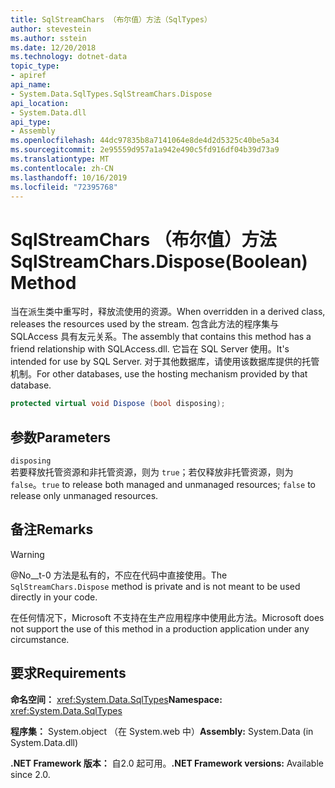 ```yaml
---
title: SqlStreamChars （布尔值）方法（SqlTypes）
author: stevestein
ms.author: sstein
ms.date: 12/20/2018
ms.technology: dotnet-data
topic_type:
- apiref
api_name:
- System.Data.SqlTypes.SqlStreamChars.Dispose
api_location:
- System.Data.dll
api_type:
- Assembly
ms.openlocfilehash: 44dc97835b8a7141064e8de4d2d5325c40be5a34
ms.sourcegitcommit: 2e95559d957a1a942e490c5fd916df04b39d73a9
ms.translationtype: MT
ms.contentlocale: zh-CN
ms.lasthandoff: 10/16/2019
ms.locfileid: "72395768"
---
```

# <a name="sqlstreamcharsdisposeboolean-method"></a><span data-ttu-id="3439f-102">SqlStreamChars （布尔值）方法</span><span class="sxs-lookup"><span data-stu-id="3439f-102">SqlStreamChars.Dispose(Boolean) Method</span></span>

<span data-ttu-id="3439f-103">当在派生类中重写时，释放流使用的资源。</span><span class="sxs-lookup"><span data-stu-id="3439f-103">When overridden in a derived class, releases the resources used by the stream.</span></span> <span data-ttu-id="3439f-104">包含此方法的程序集与 SQLAccess 具有友元关系。</span><span class="sxs-lookup"><span data-stu-id="3439f-104">The assembly that contains this method has a friend relationship with SQLAccess.dll.</span></span> <span data-ttu-id="3439f-105">它旨在 SQL Server 使用。</span><span class="sxs-lookup"><span data-stu-id="3439f-105">It's intended for use by SQL Server.</span></span> <span data-ttu-id="3439f-106">对于其他数据库，请使用该数据库提供的托管机制。</span><span class="sxs-lookup"><span data-stu-id="3439f-106">For other databases, use the hosting mechanism provided by that database.</span></span>

```csharp
protected virtual void Dispose (bool disposing);
```

## <a name="parameters"></a><span data-ttu-id="3439f-107">参数</span><span class="sxs-lookup"><span data-stu-id="3439f-107">Parameters</span></span>

`disposing`\
<span data-ttu-id="3439f-108">若要释放托管资源和非托管资源，则为 `true`；若仅释放非托管资源，则为 `false`。</span><span class="sxs-lookup"><span data-stu-id="3439f-108">`true` to release both managed and unmanaged resources; `false` to release only unmanaged resources.</span></span>

## <a name="remarks"></a><span data-ttu-id="3439f-109">备注</span><span class="sxs-lookup"><span data-stu-id="3439f-109">Remarks</span></span>

> [!WARNING]
> <span data-ttu-id="3439f-110">@No__t-0 方法是私有的，不应在代码中直接使用。</span><span class="sxs-lookup"><span data-stu-id="3439f-110">The `SqlStreamChars.Dispose` method is private and is not meant to be used directly in your code.</span></span>
>
> <span data-ttu-id="3439f-111">在任何情况下，Microsoft 不支持在生产应用程序中使用此方法。</span><span class="sxs-lookup"><span data-stu-id="3439f-111">Microsoft does not support the use of this method in a production application under any circumstance.</span></span>

## <a name="requirements"></a><span data-ttu-id="3439f-112">要求</span><span class="sxs-lookup"><span data-stu-id="3439f-112">Requirements</span></span>

<span data-ttu-id="3439f-113">**命名空间：** <xref:System.Data.SqlTypes></span><span class="sxs-lookup"><span data-stu-id="3439f-113">**Namespace:** <xref:System.Data.SqlTypes></span></span>

<span data-ttu-id="3439f-114">**程序集：** System.object （在 System.web 中）</span><span class="sxs-lookup"><span data-stu-id="3439f-114">**Assembly:** System.Data (in System.Data.dll)</span></span>

<span data-ttu-id="3439f-115">**.NET Framework 版本：** 自2.0 起可用。</span><span class="sxs-lookup"><span data-stu-id="3439f-115">**.NET Framework versions:** Available since 2.0.</span></span>
